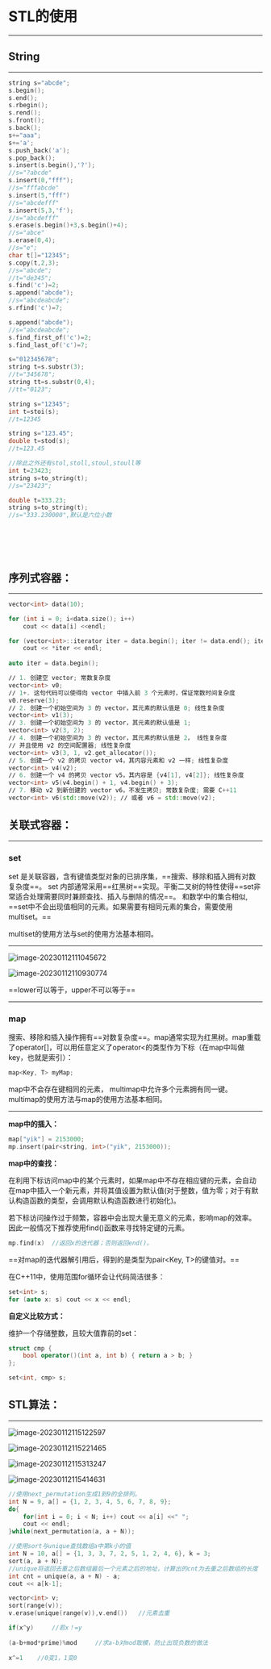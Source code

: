 # STL的使用


---



## String

---

```c++
string s="abcde";
s.begin();
s.end();
s.rbegin();
s.rend();
s.front();
s.back();
s+="aaa";
s+='a';
s.push_back('a');
s.pop_back();
s.insert(s.begin(),'?');
//s="?abcde"
s.insert(0,"fff");
//s="fffabcde"
s.insert(5,"fff")
//s="abcdefff"
s.insert(5,3,'f');
//s="abcdefff"
s.erase(s.begin()+3,s.begin()+4);
//s="abce"
s.erase(0,4);
//s="e";
char t[]="12345";
s.copy(t,2,3);
//s="abcde";
//t="de345";
s.find('c')=2;
s.append("abcde");
//s="abcdeabcde";
s.rfind('c')=7;

s.append("abcde");
//s="abcdeabcde";
s.find_first_of('c')=2;
s.find_last_of('c')=7;

s="012345678";
string t=s.substr(3);
//t="345678";
string tt=s.substr(0,4);
//tt="0123";

string s="12345";
int t=stoi(s);
//t=12345

string s="123.45";
double t=stod(s);
//t=123.45

//除此之外还有stol,stoll,stoul,stoull等
int t=23423;
string s=to_string(t);
//s="23423";

double t=333.23;
string s=to_string(t);
//s="333.230000",默认是六位小数







```







## 序列式容器：

---


```c++
vector<int> data(10);

for (int i = 0; i<data.size(); i++)
	cout << data[i] <<endl;

for (vector<int>::iterator iter = data.begin(); iter != data.end(); iter++)
	cout << *iter << endl;
	
auto iter = data.begin();

```

```c++
∕∕ 1. 创建空 vector; 常数复杂度
vector<int> v0;
∕∕ 1+. 这句代码可以使得向 vector 中插入前 3 个元素时，保证常数时间复杂度
v0.reserve(3);
∕∕ 2. 创建一个初始空间为 3 的 vector，其元素的默认值是 0; 线性复杂度
vector<int> v1(3);
∕∕ 3. 创建一个初始空间为 3 的 vector，其元素的默认值是 1;
vector<int> v2(3, 2);
∕∕ 4. 创建一个初始空间为 3 的 vector，其元素的默认值是 2， 线性复杂度
∕∕ 并且使用 v2 的空间配置器; 线性复杂度
vector<int> v3(3, 1, v2.get_allocator());
∕∕ 5. 创建一个 v2 的拷贝 vector v4，其内容元素和 v2 一样; 线性复杂度
vector<int> v4(v2);
∕∕ 6. 创建一个 v4 的拷贝 vector v5，其内容是 {v4[1], v4[2]}; 线性复杂度
vector<int> v5(v4.begin() + 1, v4.begin() + 3);
∕∕ 7. 移动 v2 到新创建的 vector v6，不发生拷贝; 常数复杂度; 需要 C++11
vector<int> v6(std::move(v2)); ∕∕ 或者 v6 = std::move(v2);

```

## 关联式容器：

---


### set

set 是关联容器，含有键值类型对象的已排序集，==搜索、移除和插入拥有对数复杂度==。 set 内部通常采用==红黑树==实现。平衡二叉树的特性使得==set非常适合处理需要同时兼顾查找、插入与删除的情况==。
和数学中的集合相似, ==set中不会出现值相同的元素。如果需要有相同元素的集合，需要使用multiset。==

multiset的使用方法与set的使用方法基本相同。

---


![image-20230112111045672](C:\Users\yi'k\AppData\Roaming\Typora\typora-user-images\insert函数的返回值.png)



![image-20230112110930774](C:\Users\yi'k\AppData\Roaming\Typora\typora-user-images\set支持的操作.png)



==lower可以等于，upper不可以等于==



---


### map

搜索、移除和插入操作拥有==对数复杂度==。map通常实现为红黑树。map重载了operator[]，可以用任意定义了operator<的类型作为下标（在map中叫做key，也就是索引）：

```c++
map<Key, T> myMap;
```

map中不会存在键相同的元素， multimap中允许多个元素拥有同一键。 multimap的使用方法与map的使用方法基本相同。

---



**map中的插入：**

```c++
map["yik"] = 2153000;
mp.insert(pair<string, int>("yik", 2153000));
```



**map中的查找：**

在利用下标访问map中的某个元素时，如果map中不存在相应键的元素，会自动在map中插入一个新元素，并将其值设置为默认值(对于整数，值为零；对于有默认构造函数的类型，会调用默认构造函数进行初始化)。

若下标访问操作过于频繁，容器中会出现大量无意义的元素，影响map的效率。因此一般情况下推荐使用find()函数来寻找特定键的元素。

```c++
mp.find(x)	//返回x的迭代器；否则返回end()。
```

==对map的迭代器解引用后，得到的是类型为pair<Key, T>的键值对。==

在C++11中，使用范围for循环会让代码简洁很多：

```c++
set<int> s;
for (auto x: s) cout << x << endl;
```



**自定义比较方式：**

维护一个存储整数，且较大值靠前的set：

```c++
struct cmp {
	bool operator()(int a, int b) { return a > b; }
};

set<int, cmp> s;
```



## STL算法：

---

![image-20230112115122597](C:\Users\yi'k\AppData\Roaming\Typora\typora-user-images\stl算法.png)

![image-20230112115221465](C:\Users\yi'k\AppData\Roaming\Typora\typora-user-images\stl算法2.png)

![image-20230112115313247](C:\Users\yi'k\AppData\Roaming\Typora\typora-user-images\stl算法3.png)

![image-20230112115414631](C:\Users\yi'k\AppData\Roaming\Typora\typora-user-images\stl算法4.png)



```c++
//使用next_permutation生成1到9的全排列。
int N = 9, a[] = {1, 2, 3, 4, 5, 6, 7, 8, 9};
do{
    for(int i = 0; i < N; i++) cout << a[i] <<" ";
    cout << endl;
}while(next_permutation(a, a + N));
```



```c++
//使用sort与unique查找数组a中第k小的值
int N = 10, a[] = {1, 3, 3, 7, 2, 5, 1, 2, 4, 6}, k = 3;
sort(a, a + N);
//unique将返回去重之后数组最后一个元素之后的地址，计算出的cnt为去重之后数组的长度
int cnt = unique(a, a + N) - a;
cout << a[k-1];
```



```c++
vector<int> v;
sort(range(v));
v.erase(unique(range(v)),v.end())	//元素去重
```



```c++
if(x^y)		//若x！=y
    
(a-b+mod*prime)%mod		//求a-b对mod取模，防止出现负数的做法
    
x^=1	//0变1，1变0
```



